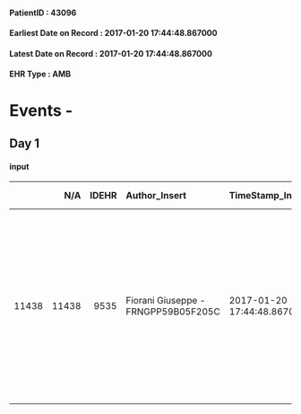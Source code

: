 
#### PatientID : 43096
#### Earliest Date on Record : 2017-01-20 17:44:48.867000
#### Latest Date on Record : 2017-01-20 17:44:48.867000
#### EHR Type : AMB

# Events - 

## Day 1

#### input
|       |    N/A |   IDEHR | Author_Insert                       | TimeStamp_Insert           | EHRType   |   PatientID |   IDDigitalSignDocument | persone_vicine   |   Unnamed: 0_x.1 |   IDANAMNESI_SOCIALE | Patient   | FamigliaAltro   | Paziente_T   | FamigliaAltro_T   |   Non_Rilevabile_x.1 | Note_Non_Rilevabile_x.1   | opt_Problemi   | chk_contr_sintomi   | opt_paziente_a   | opt_famiglia_a   | opt_adeguatezza   | opt_paziente_solo   | ds_note_con                                                                                                                                                                        | opt_presente_assente   | Presenza_minori   | Caregiver_principale   | opt_capacita         | opt_necessario   | opt_presente   | opt_risorse_ec   | opt_paziente_psi   | opt_Ins_vol   | opt_paziente_ad   | opt_caregiver_ad   | opt_esenzione   | opt_inv_civile   |   ds_codice_es | Needs     | Fragility                    | opt_disponibilita_f   | opt_indennita_acc   | opt_legge   | opt_famiglia_psi   | opt_disponibilit_paz   |
|------:|-------:|--------:|:------------------------------------|:---------------------------|:----------|------------:|------------------------:|:-----------------|-----------------:|---------------------:|:----------|:----------------|:-------------|:------------------|---------------------:|:--------------------------|:---------------|:--------------------|:-----------------|:-----------------|:------------------|:--------------------|:-----------------------------------------------------------------------------------------------------------------------------------------------------------------------------------|:-----------------------|:------------------|:-----------------------|:---------------------|:-----------------|:---------------|:-----------------|:-------------------|:--------------|:------------------|:-------------------|:----------------|:-----------------|---------------:|:----------|:-----------------------------|:----------------------|:--------------------|:------------|:-------------------|:-----------------------|
| 11438 |  11438 |    9535 | Fiorani Giuseppe - FRNGPP59B05F205C | 2017-01-20 17:44:48.867000 | AMB       |       43096 |                  622358 | N/A              |             5054 |                 3284 | Si#1      | Si#1            | Parziale#2   | Si#1              |                    0 | NR                        | No#0           | controllo sintomi#0 | Indefinite#2     | Congruenti#1     | Si#1              | Si#1                | La pz √® vedova dal 2013 e vive da sola. Nello stesso piano vive la figlia Letizia di aa 72,la quale √® coniugata. Un altro figlio ,di professione medico estetista ,vive a Milano | Presente#1             | No#0              | la figlia              | Non incrementabile#2 | No#0             | No#0           | Adeguate#1       | No#0               | No#0          | Problematica#0    | Totale#2           | Si#1            | No#0             |             48 | Clinici#0 | sovraccarico assistenziale#4 | No#0                  | No#0                | No#0        | No#0               | No#0                   |


